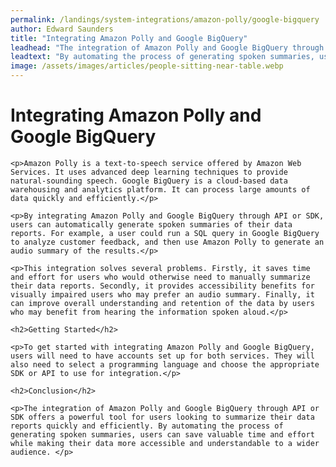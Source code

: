```yaml
---
permalink: /landings/system-integrations/amazon-polly/google-bigquery
author: Edward Saunders
title: "Integrating Amazon Polly and Google BigQuery"
leadhead: "The integration of Amazon Polly and Google BigQuery through API or SDK offers a powerful tool for users looking to summarize their data reports quickly and efficiently"
leadtext: "By automating the process of generating spoken summaries, users can save valuable time and effort while making their data more accessible and understandable to a wider audience."
image: /assets/images/articles/people-sitting-near-table.webp
---
```

<div class="arttext">    <h1>Integrating Amazon Polly and Google BigQuery</h1>
    
    <p>Amazon Polly is a text-to-speech service offered by Amazon Web Services. It uses advanced deep learning techniques to provide natural-sounding speech. Google BigQuery is a cloud-based data warehousing and analytics platform. It can process large amounts of data quickly and efficiently.</p>
    
    <p>By integrating Amazon Polly and Google BigQuery through API or SDK, users can automatically generate spoken summaries of their data reports. For example, a user could run a SQL query in Google BigQuery to analyze customer feedback, and then use Amazon Polly to generate an audio summary of the results.</p>
    
    <p>This integration solves several problems. Firstly, it saves time and effort for users who would otherwise need to manually summarize their data reports. Secondly, it provides accessibility benefits for visually impaired users who may prefer an audio summary. Finally, it can improve overall understanding and retention of the data by users who may benefit from hearing the information spoken aloud.</p>
    
    <h2>Getting Started</h2>
    
    <p>To get started with integrating Amazon Polly and Google BigQuery, users will need to have accounts set up for both services. They will also need to select a programming language and choose the appropriate SDK or API to use for integration.</p>
    
    <h2>Conclusion</h2>
    
    <p>The integration of Amazon Polly and Google BigQuery through API or SDK offers a powerful tool for users looking to summarize their data reports quickly and efficiently. By automating the process of generating spoken summaries, users can save valuable time and effort while making their data more accessible and understandable to a wider audience. </p>
</div>